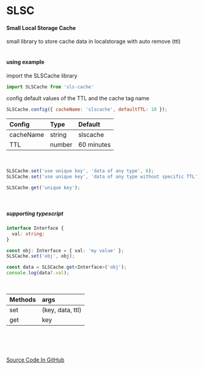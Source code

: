 # SLSC
#### Small Local Storage Cache
small library to store cache data in localstorage with auto remove (ttl)<br><br>

#### using example

import the SLSCache library
```js
import SLSCache from 'sls-cache'
```

config default values of the TTL and the cache tag name
```js
SLSCache.config({ cacheName: 'slscache', defaultTTL: 10 });
```

| Config      | Type        | Default    |
| :---------- | :---------- | :--------- |
| cacheName   | string      | slscache   |
| TTL         | number      | 60 minutes |

<br>

``` js
SLSCache.set('use unique key', 'data of any type', 6);
SLSCache.set('use unique key', 'data of any type without specific TTL');

SLSCache.get('unique key');
```

<br>

##### supporting typescript

```ts
interface Interface {
  val: string;
}

const obj: Interface = { val: 'my value' };
SLSCache.set('obj', obj);

const data = SLSCache.get<Interface>('obj');
console.log(data?.val);
```

<br>

| Methods     | args             |
| :---------- | :--------------- |
| set         | (key, data, ttl) |
| get         | key              |

<br>
<br>
<br>

[Source Code In GitHub](https:github.com/karamjb/SLSC)